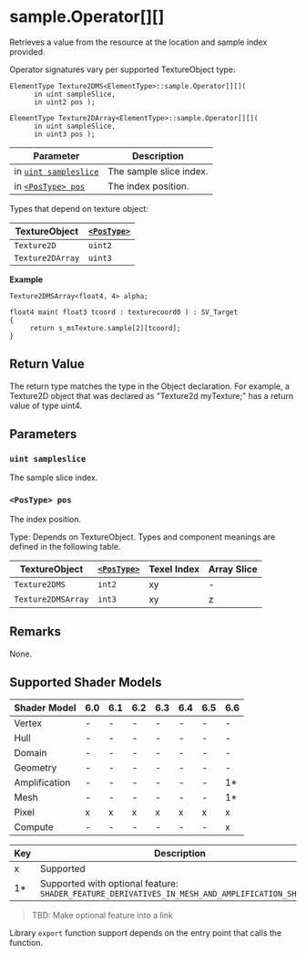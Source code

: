 # sample.Operator[][]

Retrieves a value from the resource at the location and sample index provided.

Operator signatures vary per supported TextureObject type:

```syntax
ElementType Texture2DMS<ElementType>::sample.Operator[][](
      in uint sampleSlice,
      in uint2 pos );

ElementType Texture2DArray<ElementType>::sample.Operator[][](
      in uint sampleSlice,
      in uint3 pos );
```

| Parameter | Description |
| - | - |
| in [`uint sampleslice`](#uint-sampleslice) | The sample slice index. |
| in [`<PosType> pos`](#postype-pos) | The index position. |

Types that depend on texture object:

| TextureObject | [`<PosType>`](#postype-pos) |
| --- | --- |
| `Texture2D` | `uint2` |
| `Texture2DArray` | `uint3` |

<b>Example</b>

```HLSL
Texture2DMSArray<float4, 4> alpha;

float4 main( float3 tcoord : texturecoord0 ) : SV_Target
{
     return s_msTexture.sample[2][tcoord];
}
```

## Return Value

The return type matches the type in the Object declaration. For example, a Texture2D object that was declared as "Texture2d<uint4> myTexture;" has a return value of type uint4.

## Parameters

### `uint sampleslice`

The sample slice index.

### `<PosType> pos`

 The index position.

Type: Depends on TextureObject.  Types and component meanings are defined in the following table.

| TextureObject | [`<PosType>`](#postype-pos) | Texel Index | Array Slice |
| --- | --- | --- | --- |
| `Texture2DMS` | `int2` | xy | - |
| `Texture2DMSArray` | `int3` | xy | z |

## Remarks

None.

## Supported Shader Models

| Shader Model | 6.0 | 6.1 | 6.2 | 6.3 | 6.4 | 6.5 | 6.6 |
| --- | --- | --- | --- | --- | --- | --- | --- |
| Vertex | - | - | - | - | - | - | - |
| Hull | - | - | - | - | - | - | - |
| Domain | - | - | - | - | - | - | - |
| Geometry | - | - | - | - | - | - | - |
| Amplification | - | - | - | - | - | - | 1* |
| Mesh | - | - | - | - | - | - | 1* |
| Pixel | x | x | x | x | x | x | x |
| Compute | - | - | - | - | - | - | x |

| Key | Description |
| - | - |
| x | Supported |
| 1* | Supported with optional feature: `SHADER_FEATURE_DERIVATIVES_IN_MESH_AND_AMPLIFICATION_SHADERS` |

>TBD: Make optional feature into a link

Library `export` function support depends on the entry point that calls the function.